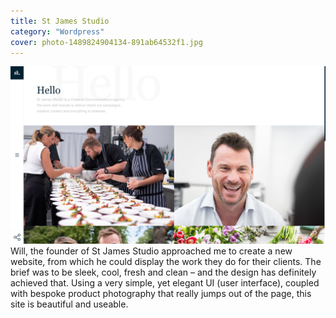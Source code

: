 ```yaml
---
title: St James Studio
category: "Wordpress"
cover: photo-1489824904134-891ab64532f1.jpg
---
```

![stjames.studio](./photo-1489824904134-891ab64532f1.jpg)
Will, the founder of St James Studio approached me to create a new website, from which he could display the work they do for their clients. The brief was to be sleek, cool, fresh and clean – and the design has definitely achieved that. Using a very simple, yet elegant UI (user interface), coupled with bespoke product photography that really jumps out of the page, this site is beautiful and useable.
